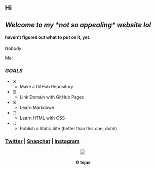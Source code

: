 ## Hi
## *Welcome to my \*not so appealing\* website lol*

#### haven't figured out what to put on it, yet.



Nobody:

Me:

### *GOALS*
- [x] - Make a GitHub Repository
- [x] - Link Domain with GitHub Pages
- [x] - Learn Markdown
- [ ] - Learn HTML with CSS
- [ ] - Publish a Static Site (better than this one, duhh)

### [Twitter](https://twitter.com/lltejasll) | [Snapchat](https://snapchat.com/add/lltejasll) | [Instagram](https://instagram.com/lltejasll)


<p align="center">
  <img src="https://raw.githubusercontent.com/AmplifyLow/XD/master/Resources/this-is-fine.gif">
  <br>
  <br>
  <b>&copy; tejas</b>
</p>
